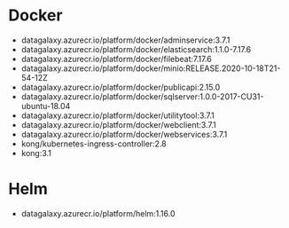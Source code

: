
# Docker
* datagalaxy.azurecr.io/platform/docker/adminservice:3.7.1
* datagalaxy.azurecr.io/platform/docker/elasticsearch:1.1.0-7.17.6
* datagalaxy.azurecr.io/platform/docker/filebeat:7.17.6
* datagalaxy.azurecr.io/platform/docker/minio:RELEASE.2020-10-18T21-54-12Z
* datagalaxy.azurecr.io/platform/docker/publicapi:2.15.0
* datagalaxy.azurecr.io/platform/docker/sqlserver:1.0.0-2017-CU31-ubuntu-18.04
* datagalaxy.azurecr.io/platform/docker/utilitytool:3.7.1
* datagalaxy.azurecr.io/platform/docker/webclient:3.7.1
* datagalaxy.azurecr.io/platform/docker/webservices:3.7.1
* kong/kubernetes-ingress-controller:2.8
* kong:3.1


# Helm
* datagalaxy.azurecr.io/platform/helm:1.16.0

